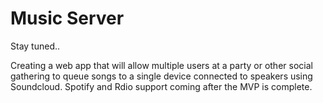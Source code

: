 # Music Server

Stay tuned..

Creating a web app that will allow multiple users at a party or other social gathering to queue songs to a single device connected to speakers using Soundcloud. Spotify and Rdio support coming after the MVP is complete.
